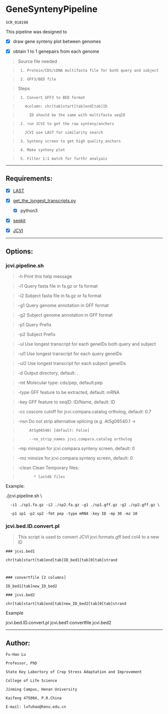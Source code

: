 # GeneSyntenyPipeline

    SCR_018198

This pipeline was designed to 

   - [X] draw gene synteny plot between genomes

   - [X] obtain 1 to 1 genepairs from each genome

>    Source file needed

>      1. Protein/CDS/cDNA multifasta file for both query and subject

>      2. GFF3/BED file

>    Steps

>      1. Convert GFF3 to BED format

>        4column: chr[tab]start[tab]end[tab]ID

>          ID should be the same with multifasta seqID

>      2. run JCVI to get the raw synteny/anchors

>        JCVI use LAST for similarity search

>      3. Synteny screen to get high quality anchors

>      4. Make synteny plot

>      5. Filter 1:1 match for furthr analyais

---

## Requirements:

   + [X] [LAST](http://last.cbrc.jp/)

   + [X] [get_the_longest_transcripts.py](https://github.com/xuzhougeng/myscripts)

      * [X] python3

   + [X] [seqkit](https://github.com/shenwei356/seqkit)

   + [X] [JCVI](https://github.com/tanghaibao/jcvi)

---

## Options:

### jcvi.pipeline.sh

>  -h    Print this help message

>  -i1   Query fasta file in fa.gz or fa format

>  -i2   Subject fasta file in fa.gz or fa format

>  -g1   Query genome annotation in GFF format

>  -g2   Subject genome annotation in GFF format

>  -p1   Query Prefix

>  -p2   Subject Prefix

>  -ul   Use longest transcript for each geneIDs both query and subject

>  -ul1  Use longest transcript for each query geneIDs

>  -ul2  Use longest transcript for each subject geneIDs 

>  -d    Output directory, default: .

>  -mt   Molecular type: cds/pep, default:pep

>  -type GFF feature to be extracted, default: mRNA

>  -key  GFF feature to seqID: ID/Name, default: ID

>  -cc   csscore cutoff for jcvi.compara.catalog ortholog, default: 0.7

>  -nsn  Do not strip alternative splicing (e.g. At5g06540.1 ->

>          At5g06540) [default: False]

>          --no_strip_names jcvi.compara.catalog ortholog

>  -mp   minspan for jcvi.compara.synteny screen, default: 0

>  -mz   minsize for jcvi.compara.synteny screen, default: 0

>  -clean Clean Temporary files:

>            * lastdb files

Example:

  ./jcvi.pipeline.sh \

      -i1 ./sp1.fa.gz -i2 ./sp2.fa.gz -g1 ./sp1.gff.gz -g2 ./sp2.gff.gz \

      -p1 sp1 -p2 sp2 -fmt pep -type mRNA -key ID -mp 30 -mz 10

### jcvi.bed.ID.convert.pl

> This script is used to convert JCVI jcvi.formats.gff bed col4 to a new ID

    ### jcvi.bed1

    chr[tab]start[tab]end[tab]ID_bed1[tab]0[tab]strand

    

    ### convertfile [2 columns]

    ID_bed1[tab]new_ID_bed2

    ### jcvi.bed2

    chr[tab]start[tab]end[tab]new_ID_bed2[tab]0[tab]strand

Example

jcvi.bed.ID.convert.pl jcvi.bed1 convertfile jcvi.bed2

---

## Author:

    Fu-Hao Lu

    Professor, PhD

    State Key Labortory of Crop Stress Adaptation and Improvement

    College of Life Science

    Jinming Campus, Henan University

    Kaifeng 475004, P.R.China

    E-mail: lufuhao@henu.edu.cn
